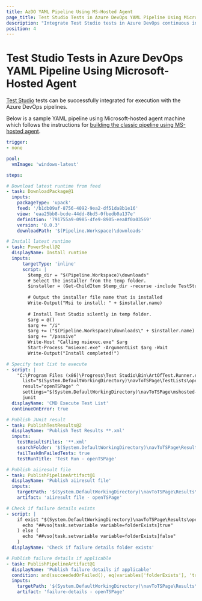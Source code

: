 ```yaml
---
title: AzDO YAML Pipeline Using MS-Hosted Agent 
page_title: Test Studio Tests in Azure DevOps YAML Pipeline Using Microsoft-Hosted Agent
description: "Integrate Test Studio tests in Azure DevOps continuous integration. Execute Test Studio tests with Azure DevOps YAML Pipeline configured with MS-Hosted agent."
position: 4
---
```

# Test Studio Tests in Azure DevOps YAML Pipeline Using Microsoft-Hosted Agent

<a href="https://www.telerik.com/teststudio" target="_blank">Test Studio</a> tests can be successfully integrated for execution with the Azure DevOps pipelines. 

Below is a sample YAML pipeline using Microsoft-hosted agent machine which follows the instructions for <a href="/advanced-topics/build-server/azdo/ms-hosted-agent-classic-pipeline#add-universal-download-package-task-to-deploy-test-studio-installer-on-agent-machine" target="_blank">building the classic pipeline using MS-hosted agent</a>. 


```YAML
trigger:
- none

pool:
  vmImage: 'windows-latest'

steps:

# Download latest runtime from feed
- task: DownloadPackage@1
  inputs:
    packageType: 'upack'
    feed: '/b1db09af-8756-4092-9ea2-df51da8b1e16'
    view: 'eaa25bb8-bcde-44dd-8bd5-0fbedb0a137e'
    definition: '791755a9-0985-4fe9-8905-eea8f0a03569'
    version: '0.0.3'
    downloadPath: '$(Pipeline.Workspace)\downloads'

# Install latest runtime
- task: PowerShell@2
  displayName: Install runtime
  inputs:
      targetType: 'inline'
      script: |
        $temp_dir = "$(Pipeline.Workspace)\downloads"
        # Select the installer from the temp folder.
        $installer = (Get-ChildItem $temp_dir -recurse -include TestStudio_Runtime_*.msi | Sort-Object LastWriteTime | Select-Object -last 1)
        
        # Output the installer file name that is installed
        Write-Output("Msi to install: " + $installer.name)
        
        # Install Test Studio silently in temp folder.
        $arg = @()
        $arg += "/i"
        $arg += ("$(Pipeline.Workspace)\downloads\" + $installer.name)
        $arg += "/passive"
        Write-Host "Calling msiexec.exe" $arg
        Start-Process "msiexec.exe" -ArgumentList $arg -Wait
        Write-Output("Install completed!")

# Specify test list to execute
- script: | 
    "C:\Program Files (x86)\Progress\Test Studio\Bin\ArtOfTest.Runner.exe" ^
      list="$(System.DefaultWorkingDirectory)\navToTSPage\TestLists\openTSPage.aiilist" ^
      result="openTSPage" ^
      settings="$(System.DefaultWorkingDirectory)\navToTSPage\mshosted-run-settings-using-edge-headless.json" ^
      junit
  displayName: 'CMD Execute Test List'
  continueOnError: true

# Publish JUnit result
- task: PublishTestResults@2 
  displayName: 'Publish Test Results **.xml' 
  inputs: 
    testResultsFiles: '**.xml' 
    searchFolder: '$(System.DefaultWorkingDirectory)\navToTSPage\Results' 
    failTaskOnFailedTests: true
    testRunTitle: 'Test Run - openTSPage'

# Publish aiiresult file
- task: PublishPipelineArtifact@1
  displayName: 'Publish aiiresult file'
  inputs:
    targetPath: '$(System.DefaultWorkingDirectory)\navToTSPage\Results\openTSPage.aiiresult'
    artifact: 'aiiresult file - openTSPage'

# Check if failure details exists 
- script: |
    if exist "$(System.DefaultWorkingDirectory)\navToTSPage\Results\openTSPage_files" (
      echo "##vso[task.setvariable variable=folderExists]true"
    ) else (
      echo "##vso[task.setvariable variable=folderExists]false"
    )
  displayName: 'Check if failure details folder exists'

# Publish failure details if applicable
- task: PublishPipelineArtifact@1
  displayName: 'Publish failure details if applicable'
  condition: and(succeededOrFailed(), eq(variables['folderExists'], 'true'))
  inputs:
    targetPath: '$(System.DefaultWorkingDirectory)\navToTSPage\Results\openTSPage_files'
    artifact: 'failure-details - openTSPage'
```